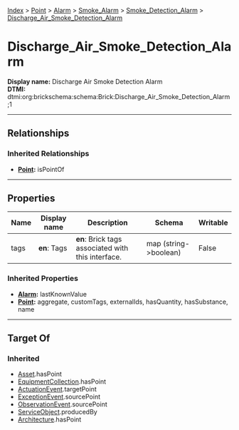 [Index](../../../../index.md) > [Point](../../../Point.md) > [Alarm](../../Alarm.md) > [Smoke_Alarm](../Smoke_Alarm.md) > [Smoke_Detection_Alarm](Smoke_Detection_Alarm.md) > [Discharge_Air_Smoke_Detection_Alarm](#)
# Discharge_Air_Smoke_Detection_Alarm

**Display name:** Discharge Air Smoke Detection Alarm<br />
**DTMI:** dtmi:org:brickschema:schema:Brick:Discharge_Air_Smoke_Detection_Alarm;1

---

## Relationships

### Inherited Relationships
* **[Point](../../../Point.md):** isPointOf

---

## Properties

|Name|Display name|Description|Schema|Writable|
|-|-|-|-|-|
|tags|**en**: Tags|**en**: Brick tags associated with this interface.|map (string->boolean)|False|
### Inherited Properties
* **[Alarm](../../Alarm.md):** lastKnownValue
* **[Point](../../../Point.md):** aggregate, customTags, externalIds, hasQuantity, hasSubstance, name

---

## Target Of
### Inherited
* [Asset](../../../../Asset/Asset.md).hasPoint
* [EquipmentCollection](../../../../Collection/EquipmentCollection.md).hasPoint
* [ActuationEvent](../../../../Event/PointEvent/ActuationEvent.md).targetPoint
* [ExceptionEvent](../../../../Event/PointEvent/ExceptionEvent.md).sourcePoint
* [ObservationEvent](../../../../Event/PointEvent/ObservationEvent.md).sourcePoint
* [ServiceObject](../../../../Information/ServiceObject/ServiceObject.md).producedBy
* [Architecture](../../../../Space/Architecture/Architecture.md).hasPoint
